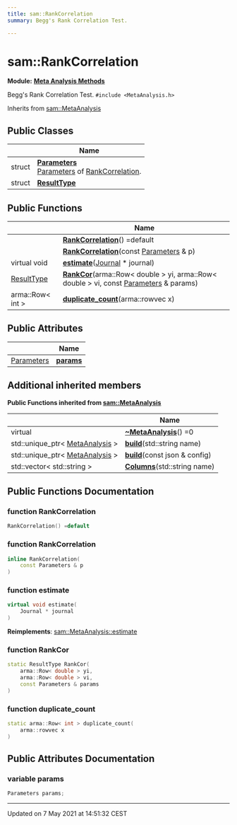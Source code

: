 ```yaml
---
title: sam::RankCorrelation
summary: Begg's Rank Correlation Test. 

---
```


# sam::RankCorrelation

**Module:** **[Meta Analysis Methods](/doxygen/Modules/group___meta_analysis/)**



Begg's Rank Correlation Test. 
`#include <MetaAnalysis.h>`

Inherits from [sam::MetaAnalysis](/doxygen/Classes/classsam_1_1_meta_analysis/)

## Public Classes

|                | Name           |
| -------------- | -------------- |
| struct | **[Parameters](/doxygen/Classes/structsam_1_1_rank_correlation_1_1_parameters/)** <br>[Parameters]() of [RankCorrelation](/doxygen/Classes/classsam_1_1_rank_correlation/).  |
| struct | **[ResultType](/doxygen/Classes/structsam_1_1_rank_correlation_1_1_result_type/)**  |

## Public Functions

|                | Name           |
| -------------- | -------------- |
| | **[RankCorrelation](/doxygen/Classes/classsam_1_1_rank_correlation/#function-rankcorrelation)**() =default |
| | **[RankCorrelation](/doxygen/Classes/classsam_1_1_rank_correlation/#function-rankcorrelation)**(const [Parameters](/doxygen/Classes/structsam_1_1_rank_correlation_1_1_parameters/) & p) |
| virtual void | **[estimate](/doxygen/Classes/classsam_1_1_rank_correlation/#function-estimate)**([Journal](/doxygen/Classes/classsam_1_1_journal/) * journal) |
| [ResultType](/doxygen/Classes/structsam_1_1_rank_correlation_1_1_result_type/) | **[RankCor](/doxygen/Classes/classsam_1_1_rank_correlation/#function-rankcor)**(arma::Row< double > yi, arma::Row< double > vi, const [Parameters](/doxygen/Classes/structsam_1_1_rank_correlation_1_1_parameters/) & params) |
| arma::Row< int > | **[duplicate_count](/doxygen/Classes/classsam_1_1_rank_correlation/#function-duplicate_count)**(arma::rowvec x) |

## Public Attributes

|                | Name           |
| -------------- | -------------- |
| [Parameters](/doxygen/Classes/structsam_1_1_rank_correlation_1_1_parameters/) | **[params](/doxygen/Classes/classsam_1_1_rank_correlation/#variable-params)**  |

## Additional inherited members

**Public Functions inherited from [sam::MetaAnalysis](/doxygen/Classes/classsam_1_1_meta_analysis/)**

|                | Name           |
| -------------- | -------------- |
| virtual | **[~MetaAnalysis](/doxygen/Classes/classsam_1_1_meta_analysis/#function-~metaanalysis)**() =0 |
| std::unique_ptr< [MetaAnalysis](/doxygen/Classes/classsam_1_1_meta_analysis/) > | **[build](/doxygen/Classes/classsam_1_1_meta_analysis/#function-build)**(std::string name) |
| std::unique_ptr< [MetaAnalysis](/doxygen/Classes/classsam_1_1_meta_analysis/) > | **[build](/doxygen/Classes/classsam_1_1_meta_analysis/#function-build)**(const json & config) |
| std::vector< std::string > | **[Columns](/doxygen/Classes/classsam_1_1_meta_analysis/#function-columns)**(std::string name) |


## Public Functions Documentation

### function RankCorrelation

```cpp
RankCorrelation() =default
```


### function RankCorrelation

```cpp
inline RankCorrelation(
    const Parameters & p
)
```


### function estimate

```cpp
virtual void estimate(
    Journal * journal
)
```


**Reimplements**: [sam::MetaAnalysis::estimate](/doxygen/Classes/classsam_1_1_meta_analysis/#function-estimate)


### function RankCor

```cpp
static ResultType RankCor(
    arma::Row< double > yi,
    arma::Row< double > vi,
    const Parameters & params
)
```


### function duplicate_count

```cpp
static arma::Row< int > duplicate_count(
    arma::rowvec x
)
```


## Public Attributes Documentation

### variable params

```cpp
Parameters params;
```


-------------------------------

Updated on  7 May 2021 at 14:51:32 CEST